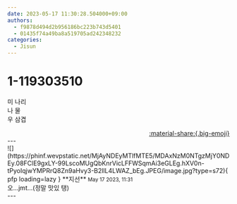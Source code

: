 ```yaml
---
date: 2023-05-17 11:30:28.504000+09:00
authors:
  - f9878d494d2b956186bc223b743d5401
  - 01435f74a49ba8a519705ad242348232
categories:
  - Jisun
---
```


# 1-119303510

<div class="post-container" markdown="1">
<div class="content-container md-sidebar__scrollwrap" markdown="1">

미 나리<br>나 물<br>우 삼겹

</div>
</div>

<div style="text-align: right;" markdown="1">
<a href="https://weverse.io/fromis9/fanpost/1-119303510" style="text-align: right;">:material-share:{.big-emoji}</a>
</div>
---

<div class="comments-container md-sidebar__scrollwrap" markdown="1">
<div class="comment" markdown="1">
<div class='id-container' markdown="1">
![](https://phinf.wevpstatic.net/MjAyNDEyMTlfMTE5/MDAxNzM0NTgzMjY0NDEy.08FClE9gxLY-99LscoMUgQbKnrVicLFFWSqmAi3eGLEg.hXV0n-tPyoIqjwYMPRrQ8Zn9aHvy3-B2llL4LWAZ_bEg.JPEG/image.jpg?type=s72){ pfp loading=lazy }
**<span class="artist">지선</span>** <small>May 17 2023, 11:31</small><br>
</div>
<div class='comment-body' markdown="1">
오...jmt...(정말 맛있 탱)
</div>
</div>
</div>
---
